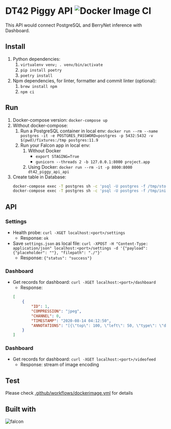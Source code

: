 # DT42 Piggy API ![Docker Image CI](https://github.com/david30907d/DT42_PIGGY_API/workflows/Docker%20Image%20CI/badge.svg)

This API would connect PostgreSQL and BerryNet inference with Dashboard.

## Install

1. Python dependencies:
    1. `virtualenv venv; . venv/bin/activate`
    2. `pip install poetry`
    3. `poetry install`
2. Npm dependencies, for linter, formatter and commit linter (optional):
    1. `brew install npm`
    2. `npm ci`

## Run

1. Docker-compose version: `docker-compose up`
2. Without docker-compose:
    1. Run a PostgreSQL container in local env: `docker run --rm --name postgres -it -e POSTGRES_PASSWORD=postgres -p 5432:5432 -v $(pwd)/fixtures:/tmp postgres:11.9`
    2. Run your Falcon app in local env:
        1. Without Docker
            * `export STAGING=True`
            * `gunicorn --threads 2 -b 127.0.0.1:8000 project.app`
        2. Using Docker: `docker run --rm -it -p 8000:8000 dt42_piggy_api_api`
3. Create table in Database:
    ```bash
    docker-compose exec -T postgres sh -c 'psql -U postgres -f /tmp/stored_procedures.sql'
    docker-compose exec -T postgres sh -c 'psql -U postgres -f /tmp/init.sql'
    ```

## API

### Settings

* Health probe: `curl -XGET localhost:<port>/settings`
    * Response: `ok`
* Save `settings.json` as local file: `curl -XPOST -H "Content-Type: application/json" localhost:<port>/settings -d '{"payload":{"placeholder": ""}, "filepath": "./"}'`
    * Response: `{"status": "success"}`

### Dashboard

* Get records for dashboard: `curl -XGET localhost:<port>/dashboard`
    * Response:
    ```json
    [
        {
            "ID": 1,
            "COMPRESSION": "jpeg",
            "CHANNEL": 0,
            "TIMESTAMP": "2020-08-14 04:12:50",
            "ANNOTATIONS": "[{\"top\": 100, \"left\": 50, \"type\": \"detection\", \"label\": \"person\", \"right\": 128, \"bottom\": 200, \"confidence\": 0.93}]"
        }
    ]
    ```

### Dashboard

* Get records for dashboard: `curl -XGET localhost:<port>/videofeed`
    * Response: stream of image encoding

## Test

Please check [.github/workflows/dockerimage.yml](.github/workflows/dockerimage.yml) for details

## Built with

![falcon](https://19yw4b240vb03ws8qm25h366-wpengine.netdna-ssl.com/wp-content/uploads/falcon-framework-180x120.jpg)
